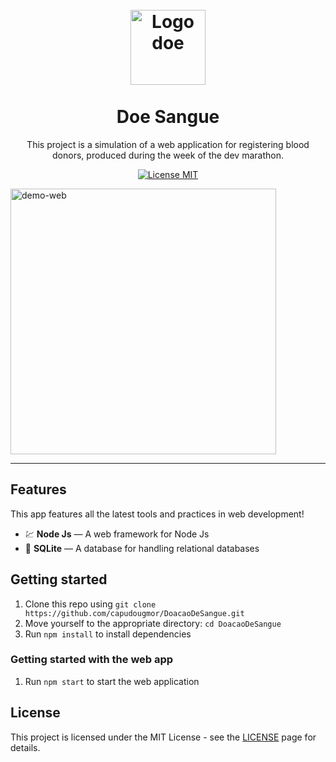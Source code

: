 <h1 align="center">
<br>
  <img src="https://i.ibb.co/cYqwnNC/logo.png" alt="Logo doe" width="120">
<br>
<br>
Doe Sangue
</h1>

<p align="center">This project is a simulation of a web application for registering blood donors, produced during the week of the dev marathon.</p>

<p align="center">
  <a href="https://opensource.org/licenses/MIT">
    <img src="https://img.shields.io/badge/License-MIT-blue.svg" alt="License MIT">
  </a>
</p>

<div>
  <img src="https://ibb.co/b7h0RdN" alt="demo-web" height="425">
</div>

<hr />

## Features

This app features all the latest tools and practices in web development!

- 💹 **Node Js** — A web framework for Node Js
- 📄 **SQLite** — A database for handling relational databases

## Getting started

1. Clone this repo using `git clone https://github.com/capudougmor/DoacaoDeSangue.git`
2. Move yourself to the appropriate directory: `cd DoacaoDeSangue`<br />
3. Run `npm install` to install dependencies<br />

### Getting started with the web app

1. Run `npm start` to start the web application


## License

This project is licensed under the MIT License - see the [LICENSE](https://opensource.org/licenses/MIT) page for details.
